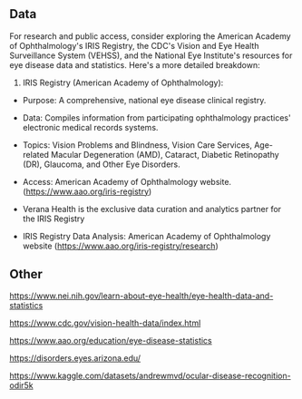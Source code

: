 #

## Data

For research and public access, consider exploring the American Academy of Ophthalmology's IRIS Registry, the CDC's Vision and Eye Health Surveillance System (VEHSS), and the National Eye Institute's resources for eye disease data and statistics. 
Here's a more detailed breakdown:

1. IRIS Registry (American Academy of Ophthalmology):

* Purpose: A comprehensive, national eye disease clinical registry. 

* Data: Compiles information from participating ophthalmology practices' electronic medical records systems. 

* Topics: Vision Problems and Blindness, Vision Care Services, Age-related Macular Degeneration (AMD), Cataract, Diabetic Retinopathy (DR), Glaucoma, and Other Eye Disorders. 

* Access: American Academy of Ophthalmology website.  (https://www.aao.org/iris-registry)

* Verana Health is the exclusive data curation and analytics partner for the IRIS Registry

* IRIS Registry Data Analysis: American Academy of Ophthalmology website (https://www.aao.org/iris-registry/research)

## Other

https://www.nei.nih.gov/learn-about-eye-health/eye-health-data-and-statistics

https://www.cdc.gov/vision-health-data/index.html

https://www.aao.org/education/eye-disease-statistics

https://disorders.eyes.arizona.edu/

https://www.kaggle.com/datasets/andrewmvd/ocular-disease-recognition-odir5k